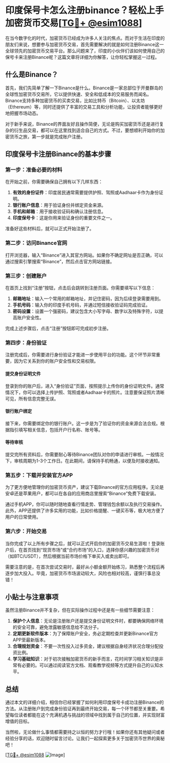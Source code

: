 # 印度保号卡怎么注册binance？轻松上手加密货币交易[[TG💪+ @esim1088](https://t.me/s/esim1088)]

在当今数字化的时代，加密货币已经成为许多人关注的焦点。而对于生活在印度的朋友们来说，想要参与加密货币交易，首先需要解决的就是如何注册Binance这一全球领先的加密货币交易平台。那么问题来了，印度的小伙伴们该如何使用自己的保号卡来注册Binance呢？这篇文章将详细为你解答，让你轻松掌握这一过程。

## 什么是Binance？

首先，我们先简单了解一下Binance是什么。Binance是一家总部位于开曼群岛的全球性加密货币交易所，它以提供快速、安全和低成本的交易服务而闻名。Binance支持多种加密货币的买卖交易，比如比特币（Bitcoin）、以太坊（Ethereum）等，同时还提供了丰富的交易工具和分析功能，让投资者能够更好地把握市场动态。

对于新手来说，Binance的界面友好且操作简便，无论是购买加密货币还是进行复杂的衍生品交易，都可以在这里找到适合自己的方式。不过，要想顺利开始你的加密货币之旅，第一步就是完成账户注册。

## 印度保号卡注册Binance的基本步骤

### 第一步：准备必要的材料

在开始之前，你需要确保自己拥有以下几样东西：

1. **有效的身份证件**：印度居民通常需要提供护照、驾照或Aadhaar卡作为身份证明。
2. **银行账户信息**：用于验证身份并绑定资金来源。
3. **手机和邮箱**：用于接收验证码和确认注册信息。
4. **印度保号卡**：这是你用来验证身份的重要文件之一。

准备好这些材料后，就可以正式开始注册了。

### 第二步：访问Binance官网

打开浏览器，输入“Binance”进入其官方网站。如果你不确定网址是否正确，可以通过搜索引擎搜索“Binance”，然后点击官方网站链接。

### 第三步：创建账户

在首页上找到“注册”按钮，点击后会跳转到注册页面。你需要填写以下信息：

1. **邮箱地址**：输入一个常用的邮箱地址，并记住密码，因为后续登录需要用到。
2. **手机号码**：输入你的印度手机号码，并通过短信接收验证码完成验证。
3. **密码设置**：设置一个强密码，建议包含大小写字母、数字以及特殊字符，以提高账户安全性。

完成上述步骤后，点击“注册”按钮即可完成初步注册。

### 第四步：身份验证

注册完成后，你需要进行身份验证才能进一步使用平台的功能。这个环节非常重要，因为它关系到你的账户安全性和交易权限。

#### 提交身份证明文件

登录到你的账户后，进入“身份验证”页面，按照提示上传你的身份证明文件。通常情况下，你可以选择上传护照、驾照或者Aadhaar卡的照片。注意要保证照片清晰可见，所有信息完整无误。

#### 银行账户绑定

接下来，你需要绑定你的银行账户。这一步是为了验证你的资金来源合法合规。根据指引填写相关信息，包括开户行名称、账号等。

#### 等待审核

提交完所有资料后，你需要耐心等待Binance团队对你的申请进行审核。一般情况下，审核周期为1-3个工作日。在此期间，请保持手机畅通，以便及时接收通知。

### 第五步：下载并安装官方APP

为了更方便地管理你的加密货币资产，建议下载Binance的官方应用程序。无论是安卓还是苹果用户，都可以在各自的应用商店里搜索“Binance”免费下载安装。

通过手机APP，你可以随时随地查看行情走势、管理钱包余额以及执行交易操作。此外，APP还提供了许多实用的功能，比如价格提醒、一键买币等，极大地方便了用户的日常使用。

### 第六步：开始交易

当你完成了以上所有步骤之后，就可以正式开启你的加密货币交易生涯啦！登录账户后，在首页找到“现货市场”或“合约市场”的入口，选择你感兴趣的加密货币对（如BTC/USDT），然后根据当前市场价格下单买入或卖出即可。

需要注意的是，在首次尝试交易时，最好从小额金额开始练习，熟悉整个流程后再逐步加大投入。毕竟，加密货币市场波动较大，风险也相对较高，谨慎行事总没错！

## 小贴士与注意事项

虽然注册Binance并不复杂，但在实际操作过程中还是有一些细节需要注意：

1. **保护个人信息**：无论是注册账户还是提交身份证明文件时，都要确保网络环境的安全可靠，避免泄露敏感信息给不法分子。
2. **定期更新软件版本**：为了保障账户安全，务必定期检查并更新Binance官方APP至最新版本。
3. **合理规划资金**：不要一次性投入过多资金，建议根据自身经济状况合理分配投资比例。
4. **学习基础知识**：对于初次接触加密货币的新手而言，花时间学习相关知识是非常有必要的。可以通过阅读官方文档、观看教学视频等方式提升自己的认知水平。

## 总结

通过本文的详细介绍，相信你已经掌握了如何利用印度保号卡成功注册Binance的方法。从注册账户到完成身份验证再到最终开始交易，每一个环节都至关重要。希望每位读者都能在这个充满机遇与挑战的领域中找到属于自己的位置，并实现财富增值的目标。

当然啦，无论做什么事情都需要持之以恒的努力才行哦！如果你还有其他疑问或者经验分享的话，欢迎随时留言讨论。让我们一起探索更多关于加密货币世界的奥秘吧！

[[TG💪+ @esim1088](https://t.me/s/esim1088) ![Image](https://i.postimg.cc/4NQfJmqS/Snipaste-2025-05-13-00-14-12.png)]